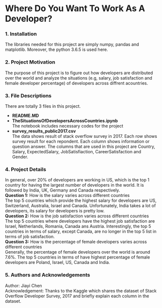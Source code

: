 # Where Do You Want To Work As A Developer?

### 1. Installation
The libraries needed for this project are simply numpy, pandas and matplotlib. Moreover, the python 3.6.5 is used here.

### 2. Project Motivation
The purpose of this project is to figure out how developers are distributed over the world and analyze the situations (e.g, salary, job satisfaction and female developer percentage) of developers across diffrent acountries.

### 3. File Descriptions
There are totally 3 files in this project.
* **README.MD**
* **TheSituationsOfDevelopersAcrossCountries.ipynb** <br />
  The notebook includes necessary codes for the project
* **survey_results_public2017.csv** <br />
  The data shows result of stack overflow survey in 2017. Each row shows survey result for each repondent. Each column shows information or question answer. The columns that are used in this project are Country, Salary, ExpectedSalary, JobSatisfiaction, CareerSatisfaction and Gender.

### 4. Project Details
In general, over 20% of developers are working in US, which is the top 1 country for having the largest number of developers in the world. It is followed by India, UK, Germany and Canada respectively. <br />
**Question 1:** How is the salary varies across different countries <br />
The top 5 countries which provide the highest salary for developers are US, Switzerland, Australia, Israel and Canada. Unfortunately, India takes a lot of developers, its salary for developers is pretty low. <br />
**Question 2:** How is the job satisfaction varies across different countries <br />
The top 5 countries where developers have the highest job satisfaction are Israel, Netherlands, Romania, Canada ans Austria. Interestingly, the top 5 countries in terms of salary, except Canada, are no longer in the top 5 list in terms of job satisfaction. <br />
**Question 3:** How is the percentage of female developers varies across different countries <br />
Generally, the percentage of female developers over the world is around 7.6%. The top 5 countries in terms of have highest percentage of female developers are Poland, Israel, US, Canada and India. 


### 5. Authors and Acknowledgements
Author: Jiayi Chen <br />
Acknowledgement: Thanks to the Kaggle which shares the dataset of Stack Overflow Developer Survey, 2017 and briefly explain each column in the dataset.

